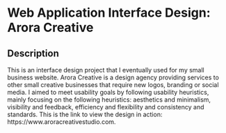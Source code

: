 <h1>Web Application Interface Design: Arora Creative</h1>

<h2>Description</h2>
This is an interface design project that I eventually used for my small business website. Arora Creative is a design agency providing services to other small creative  businesses that require new logos, branding or social media. I aimed to meet usability goals by following usability heuristics, mainly focusing on the following heuristics: aesthetics and minimalism, visibility and feedback, efficiency and flexibility and consistency and standards. This is the link to view the design in action: https://www.aroracreativestudio.com.
<br />

<!--
 ```diff
- text in red
+ text in green
! text in orange
# text in gray
@@ text in purple (and bold)@@
```
--!>
